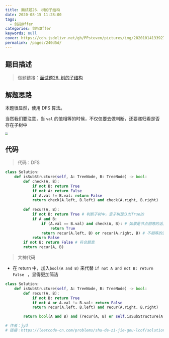 ```yaml
---
title: 面试题26. 树的子结构
date: 2020-08-15 11:28:00
tags: 
  - 剑指Offer
categories: 剑指Offer
keywords: null
cover: https://cdn.jsdelivr.net/gh/PPsteven/pictures/img/20201014133927.png
permalink: /pages/240d5d/
---
```


## 题目描述

> 做题链接：[面试题26. 树的子结构](https://leetcode-cn.com/problems/shu-de-zi-jie-gou-lcof/)
>

<!--more-->

## 解题思路

本题很显然，使用 DFS 算法。

当然我们要注意，当 `val` 的值相等的时候，不仅仅要去做判断，还要递归看是否存在子树中

<img src="https://cdn.jsdelivr.net/gh/PPsteven/pictures/img/20200815161717.jpeg" style="zoom: 50%;" />

## 代码

> 代码：DFS 

```python
class Solution:
    def isSubStructure(self, A: TreeNode, B: TreeNode) -> bool:
        def check(A, B):
            if not B: return True
            if not A: return False
            if A.val != B.val: return False
            return check(A.left, B.left) and check(A.right, B.right)
        
        def recur(A, B):
            if not B: return True # 判断子树中，空子树是认为True的
            if A and B:
                if (A.val == B.val) and check(A, B): # 如果是节点相等的话，就去判断是否是子树
                    return True 
                return recur(A.left, B) or recur(A.right, B) # 不相等的话，递归检查是否位于左右子树中
            return False
        if not B: return False # 符合题意
        return recur(A, B)
```



> 大神代码

- 在  return 中，加入`bool(A and B)` 来代替 `if not A and not B: return False ` ，显得更加简洁

```python
class Solution:
    def isSubStructure(self, A: TreeNode, B: TreeNode) -> bool:
        def recur(A, B):
            if not B: return True
            if not A or A.val != B.val: return False
            return recur(A.left, B.left) and recur(A.right, B.right)

        return bool(A and B) and (recur(A, B) or self.isSubStructure(A.left, B) or self.isSubStructure(A.right, B))

# 作者：jyd
# 链接：https://leetcode-cn.com/problems/shu-de-zi-jie-gou-lcof/solution/mian-shi-ti-26-shu-de-zi-jie-gou-xian-xu-bian-li-p/
```

